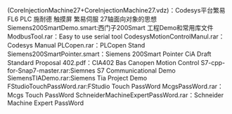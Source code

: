 (CoreInjectionMachine27+CoreInjectionMachine27.vdz)：Codesys平台繁易FL6 PLC 施耐德 触摸屏 繁易伺服 27轴面向对象的思想 
Siemens200SmartDemo.smart:西门子200Smart 工程Demo和常用库文件
ModbusTool.rar：Easy to use serial tool
CodesysMotionControlManul.rar：Codesys Manual
PLCopen.rar：PLCopen Stand
Siemens200SmartPointer.smart：Siemens 200Smart Pointer
CiA Draft Standard Proposal 402.pdf：CIA402 Bas Canopen Motion Control
S7-cpp-for-Snap7-master.rar:Siemnes S7 Communicational Demo
SiemensTIADemo.rar:Siemens Tia Project Demo
FStudioTouchPassWord.rar:FStudio Touch PassWord
McgsPassWord.rar：Mcgs Touch PassWord
SchneiderMachineExpertPassWord.rar：Schneider Machine Expert PassWord
